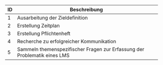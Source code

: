  ID | Beschreibung | 
----|--------------|
 1| Ausarbeitung der Zieldefinition | 
 2| Erstellung Zeitplan | 
 3|Erstellung Pflichtenheft | 
 4|Recherche zu erfolgreicher Kommunikation | 
 5|Sammeln themenspezifischer Fragen zur Erfassung der Problematik eines LMS |  
